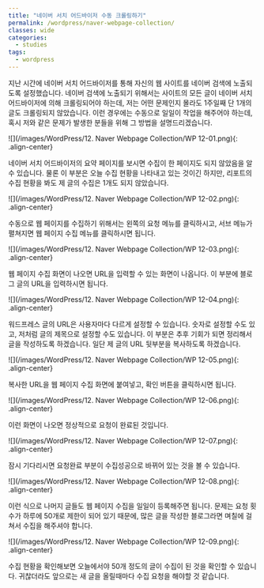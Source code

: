 ```yaml
---
title: "네이버 서치 어드바이저 수동 크롤링하기"
permalink: /wordpress/naver-webpage-collection/
classes: wide
categories:
  - studies
tags:
  - wordpress
---
```


지난 시간에 네이버 서치 어드바이저를 통해 자신의 웹 사이트를 네이버 검색에 노출되도록 설정했습니다. 네이버 검색에 노출되기 위해서는 사이트의 모든 글이 네이버 서치 어드바이저에 의해 크롤링되어야 하는데, 저는 어떤 문제인지 몰라도 1주일째 단 1개의 글도 크롤링되지 않았습니다. 이런 경우에는 수동으로 일일이 작업을 해주어야 하는데, 혹시 저와 같은 문제가 발생한 분들을 위해 그 방법을 설명드리겠습니다.

![](/images/WordPress/12. Naver Webpage Collection/WP 12-01.png){: .align-center}

네이버 서치 어드바이저의 요약 페이지를 보시면 수집이 한 페이지도 되지 않았음을 알 수 있습니다. 물론 이 부분은 오늘 수집 현황을 나타내고 있는 것이긴 하지만, 리포트의 수집 현황을 봐도 제 글의 수집은 1개도 되지 않았습니다.

![](/images/WordPress/12. Naver Webpage Collection/WP 12-02.png){: .align-center}

수동으로 웹 페이지를 수집하기 위해서는 왼쪽의 요청 메뉴를 클릭하시고, 서브 메뉴가 펼쳐지면 웹 페이지 수집 메뉴를 클릭하시면 됩니다.

![](/images/WordPress/12. Naver Webpage Collection/WP 12-03.png){: .align-center}

웹 페이지 수집 화면이 나오면 URL을 입력할 수 있는 화면이 나옵니다. 이 부분에 블로그 글의 URL을 입력하시면 됩니다.

![](/images/WordPress/12. Naver Webpage Collection/WP 12-04.png){: .align-center}

워드프레스 글의 URL은 사용자마다 다르게 설정할 수 있습니다. 숫자로 설정할 수도 있고, 저처럼 글의 제목으로 설정할 수도 있습니다. 이 부분은 추후 기회가 되면 정리해서 글을 작성하도록 하겠습니다. 일단 제 글의 URL 뒷부분을 복사하도록 하겠습니다.

![](/images/WordPress/12. Naver Webpage Collection/WP 12-05.png){: .align-center}

복사한 URL을 웹 페이지 수집 화면에 붙여넣고, 확인 버튼을 클릭하시면 됩니다.

![](/images/WordPress/12. Naver Webpage Collection/WP 12-06.png){: .align-center}

이런 화면이 나오면 정상적으로 요청이 완료된 것입니다.

![](/images/WordPress/12. Naver Webpage Collection/WP 12-07.png){: .align-center}

잠시 기다리시면 요청완료 부분이 수집성공으로 바뀌어 있는 것을 볼 수 있습니다.

![](/images/WordPress/12. Naver Webpage Collection/WP 12-08.png){: .align-center}

이런 식으로 나머지 글들도 웹 페이지 수집을 일일이 등록해주면 됩니다. 문제는 요청 횟수가 하루에 50개로 제한이 되어 있기 때문에, 많은 글을 작성한 블로그라면 며칠에 걸쳐서 수집을 해주셔야 합니다.

![](/images/WordPress/12. Naver Webpage Collection/WP 12-09.png){: .align-center}

수집 현황을 확인해보면 오늘에서야 50개 정도의 글이 수집이 된 것을 확인할 수 있습니다. 귀찮더라도 앞으로는 새 글을 올릴때마다 수집 요청을 해야할 것 같습니다.
